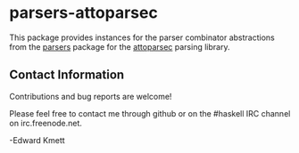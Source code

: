 # parsers-attoparsec

This package provides instances for the parser combinator abstractions from the [parsers](https://github.com/ekmett/parsers) package for the [attoparsec](https://hackage.haskell.org/package/attoparsec) parsing library.

## Contact Information

Contributions and bug reports are welcome!

Please feel free to contact me through github or on the #haskell IRC channel on irc.freenode.net.

-Edward Kmett